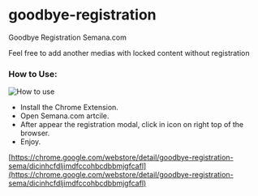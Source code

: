 # goodbye-registration
Goodbye Registration Semana.com

Feel free to add another medias with locked content without registration

### How to Use:
![How to use][use]

[use]: use.gif


* Install the Chrome Extension.
* Open Semana.com artcile.
* After appear the registration modal, click in icon on right top of the browser.
* Enjoy.

[https://chrome.google.com/webstore/detail/goodbye-registration-sema/dicinhcfdljimdfccohbcdbbmjgfcafl](https://chrome.google.com/webstore/detail/goodbye-registration-sema/dicinhcfdljimdfccohbcdbbmjgfcafl)
